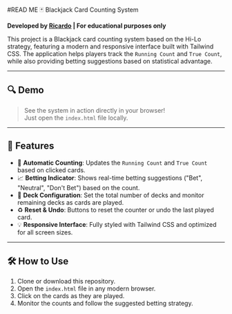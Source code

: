 #READ ME
🃏 Blackjack Card Counting System

**Developed by [Ricardo](https://github.com/ricardomdn) | For educational purposes only**

This project is a Blackjack card counting system based on the Hi-Lo strategy, featuring a modern and responsive interface built with Tailwind CSS. The application helps players track the `Running Count` and `True Count`, while also providing betting suggestions based on statistical advantage.

---

## 🔍 Demo

> See the system in action directly in your browser!  
> Just open the `index.html` file locally.

---

## 🚀 Features

- 🎯 **Automatic Counting**: Updates the `Running Count` and `True Count` based on clicked cards.
- 📈 **Betting Indicator**: Shows real-time betting suggestions ("Bet", "Neutral", "Don't Bet") based on the count.
- 🧮 **Deck Configuration**: Set the total number of decks and monitor remaining decks as cards are played.
- ♻️ **Reset & Undo**: Buttons to reset the counter or undo the last played card.
- 💡 **Responsive Interface**: Fully styled with Tailwind CSS and optimized for all screen sizes.

---

## 🛠️ How to Use

1. Clone or download this repository.
2. Open the `index.html` file in any modern browser.
3. Click on the cards as they are played.
4. Monitor the counts and follow the suggested betting strategy.

